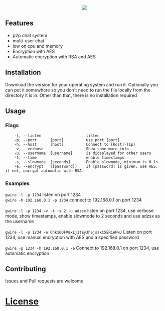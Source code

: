<p align="center">
  <img src="https://github.com/adzsx/gwire/blob/main/img/gwire-banner.png">
</p>

## Features
- p2p chat system
- multi-user chat
- low on cpu and memory
- Encryption with AES
- Automatic encryption with RSA and AES

## Installation
Download the version for your operating system and run it. 
Optionally you can put it somewhere so you don't need to run the file locally from the directory it is in.
Other than that, there is no installation required

## Usage

### Flags
```
    -l, --listen			        listen
    -p, --port 	    [port]	        use port [port]
    -h, --host 	    [host]	        Connect to [host]-(Ip)
    -v, --verbose		            Show some more info
    -u, --username 	[username]	    is didsplayed for other users
    -t, --time			            enable timestamps
    -s, --slowmode	[seconds]	    Enable slowmode, minimum is 0.1s
    -e, --encrypt	([password])    If [password] is given, use AES, if not, encrypt automatic with RSA
```
### Examples
`gwire -l -p 1234` listen on port 1234
<br>
`gwire -h 192.168.0.1 -p 1234` connect to 192.168.0.1 on port 1234
<br><br>
`gwire -l -p 1234 -v -t -s 2 -u adzsx` listen on port 1234, use verbose mode, show timestamps, enable slowmode to 2 seconds and use adzsx as the username
<br><br>
`gwire -l -p 1234 -e Chk16QFV8xIj1tEyJhSjszkC5ERiAPwJ` Listen on port 1234, use manual encryption with AES and a specified password
<br><br>
`gwire -p 1234 -h 192.168.0.1 -e` Connect to 192.168.0.1 on port 1234, use automatic encryption


## Contributing
Issues and Pull requests are welcome

# [License](https://choosealicense.com/licenses/gpl-3.0/)
